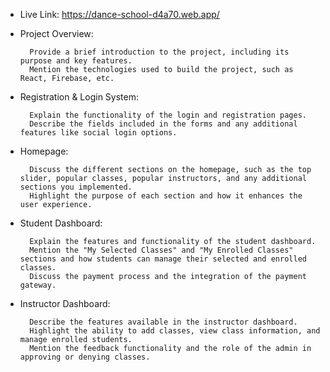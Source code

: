 - Live Link:
        https://dance-school-d4a70.web.app/

- Project Overview:

        Provide a brief introduction to the project, including its purpose and key features.
        Mention the technologies used to build the project, such as React, Firebase, etc.
- Registration & Login System:

        Explain the functionality of the login and registration pages.
        Describe the fields included in the forms and any additional features like social login options.
- Homepage:

        Discuss the different sections on the homepage, such as the top slider, popular classes, popular instructors, and any additional sections you implemented.
        Highlight the purpose of each section and how it enhances the user experience.
- Student Dashboard:

        Explain the features and functionality of the student dashboard.
        Mention the "My Selected Classes" and "My Enrolled Classes" sections and how students can manage their selected and enrolled classes.
        Discuss the payment process and the integration of the payment gateway.
- Instructor Dashboard:

        Describe the features available in the instructor dashboard.
        Highlight the ability to add classes, view class information, and manage enrolled students.
        Mention the feedback functionality and the role of the admin in approving or denying classes.